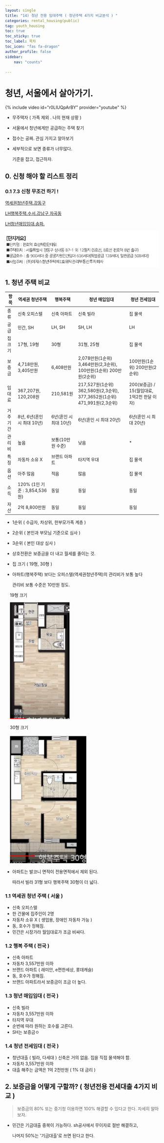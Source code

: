 ```yaml
---
layout: single
title: "14) 청년 전용 임대주택 ( 청년주택 4가지 비교분석 ) "
categories: rental_housing(public)
tag: youth_housing
toc: true
toc_sticky: true
toc_label: 목차
toc_icon: "fas fa-dragon"
author_profile: false
sidebar:
    nav: "counts"

---
```


# 청년, 서울에서 살아가기.

{% include video id="r0LIUQpArBY" provider="youtube" %}

- 무주택자 ( 가족 제외 . 나의 현재 상황 )

- 서울에서 청년에게만 공급하는 주택 찾기

- 접수는 공짜. 관심 가지고 알아보기

- 세부적으로 보면 종류가 너무많다. 
  
  기준을 잡고, 접근하자.

## 0. 신청 해야 할 리스트 정리

### 0.1 7.3 신청 무조건 하기 !

[역세권청년주택.강동구](https://soco.seoul.go.kr/youth/bbs/BMSR00015/view.do?boardId=5880&menuNo=400008)

[LH행복주택.수서.강남구 자곡동](https://apply.lh.or.kr/LH/index.html?Sls#SIL::CLCC_SIL_0065:1010204)

[LH청년매입임대.송파.](https://apply.lh.or.kr/LH/index.html?Sls#SIL::CLCC_SIL_0160:1010204)



![](../images/2023-07-01-14/2023-07-01-18-47-49-image.png)



## 1. 청년 주택 비교

| 항목   | 역세권 청년주택                  | 행복주택            | 청년  매입임대                                                      | 청년  전세임대                        |
| ---- | ------------------------- | --------------- | ------------------------------------------------------------- | ------------------------------- |
| 종류   | 신축 오피스텔                   | 신축 아파트          | 신축 빌라                                                         | 집 물색                            |
| 공급   | 민간, SH                    | LH, SH          | SH, LH                                                        | LH                              |
| 집 크기 | 17형, 19형                  | 30형             | 31형, 25형                                                      | 집 물색                            |
| 보증금  | 4,718만원, 3,405만원          | 6,408만원         | 2,078만원(1순위) 3,464만원(2,3순위), 100만원(1순위) 200만원(2순위)            | 100만원(1순위) 200만원(2순위)           |
| 임대료  | 367,207원, 120,208원        | 210,581원        | 217,527원(1순위) 362,580원(2,3순위), 377,3652원(1순위) 471,991원(2,3순위) | 200(보증금) / 15(월임대료, 1억2천 한달 이자) |
| 거주기간 | 8년, 6년(혼인 시 최대 10년)       | 6년(혼인 시 최대 10년) | 6년(혼인 시 최대 20년)                                               | 6년(혼인 시 최대 20년)                 |
| 관리비  | 높음                        | 보통(10만원 수준)     | 낮음                                                            | *                               |
| 특징   | 자동차 소유 X                  | 브랜드 아파트         | 타지역 우대                                                        | 집 물색                            |
| 옵션   | 아주 많음                     | 적음              | 많음                                                            | 집 물색                            |
| 소득   | 120% (1인 기준 : 3,854,536원) | 동일              | 동일                                                            | 동일                              |
| 자산   | 2억 8,800만원                | 동일              | 동일                                                            | 동일                              |

- 1순위 ( 수급자, 차상위, 한부모가족 계층 )

- 2순위 ( 본인과 부모님 기준으로 심사 ) 

- 3순위 ( 본인 대상 심사 )

- 상호전환은 보증금을 더 내고 월세를 줄이는 것.

- 집 크기 ( 19형, 30형 )

- 아파트(행복주택) 보다는 오피스텔(역세권청년주택)의 관리비가 보통 높다
  
  관리비 보통 수준은 10만원 정도. 

    19형 크기 

    ![](../images/2023-07-01-14/2023-07-01-17-57-28-image.png)

    30형 크기

    ![](../images/2023-07-01-14/2023-07-01-17-58-20-image.png)

- 아파트는 발코니 면적이 전용면적에서 제외 된다.
  
  따라서 빌라 31형 보다 행복주택 30형이 더 넓다.

### 1.1 역세권 청년 주택 ( 서울 )

- 신축 오피스텔
- 한 건물에 집주인이 2명
- 자동차 소유 X ( 생업용, 장애인 자동차 가능 )
- 동, 호수가 정해짐.
- 민간은 시장가라 월임대료가 조금 비싸다. 

### 1.2 행복 주택 ( 전국 )

- 신축 아파트
- 자동차 3,557만원 이하
- 브랜드 아파트 ( 래미안, e편한세상, 롯데캐슬)
- 동, 호수가 정해짐.
- 브랜드 아파트라서 보증금이 조금 더 높다.

### 1.3 청년 매입임대 ( 전국 )

- 신축 빌라
- 자동차 3,557만원 이하
- 타지역 우대
- 순번에 따라 원하는 호수를 고른다.
- SH는 보증금ㅇ

### 1.4 청년 전세임대 ( 전국 )

- 청년대출 ( 빌라, 다세대 ) 신축은 거의 없음. 집을 직접 물색해야 함.
- 자동차 3,557만원 이하
- 대출 해주는 금액은 1억 2천만원 ( 1% 대 금리 )

## 2. 보증금을 어떻게 구할까? ( 청년전용 전세대출 4가지 비교 )

> 보증금의 80% 또는 중기청 이용하면 100% 해결할 수 있다고 한다. 자세히 알아보자.

- 민간은 기금대출 중복이 가능하다. sh공사에서 무이자로 절반 해결하고,
  
  나머지 50%는 '기금대출'로 쓰면 된다고 한다.
